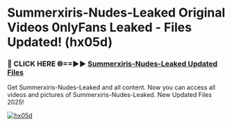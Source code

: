 # Summerxiris-Nudes-Leaked Original Videos 0nlyFans Leaked - Files Updated! (hx05d)

<h3>🔴 CLICK HERE 🌐==►► <a href="https://tinyurl.com/4mcuefdz" rel="nofollow">Summerxiris-Nudes-Leaked Updated Files</a></h3>

Get Summerxiris-Nudes-Leaked and all content. Now you can access all videos and pictures of Summerxiris-Nudes-Leaked. New Updated Files 2025!

[![hx05d](https://i.imgur.com/StAQSOY.gif)](https://tinyurl.com/4mcuefdz)
